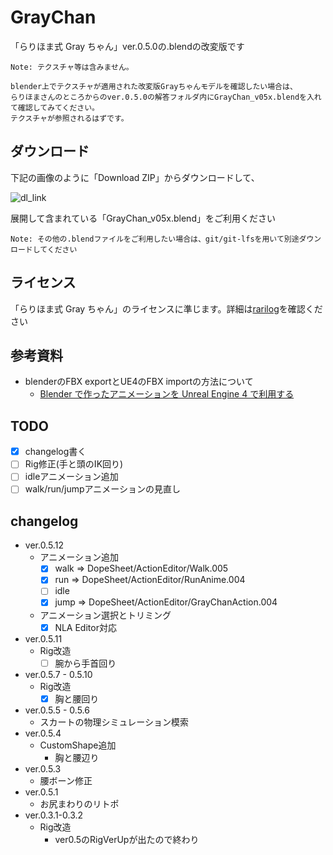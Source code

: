 ﻿# GrayChan

「らりほま式 Gray ちゃん」ver.0.5.0の.blendの改変版です

```
Note: テクスチャ等は含みません。

blender上でテクスチャが適用された改変版Grayちゃんモデルを確認したい場合は、
らりほまさんのところからのver.0.5.0の解答フォルダ内にGrayChan_v05x.blendを入れて確認してみてください。
テクスチャが参照されるはずです。
```

## ダウンロード

下記の画像のように「Download ZIP」からダウンロードして、

![dl_link](https://github.com/akenatsu/GrayChan/blob/master/img/dl_graychan.jpg "ダウンロードリンク")

展開して含まれている「GrayChan_v05x.blend」をご利用ください


```
Note: その他の.blendファイルをご利用したい場合は、git/git-lfsを用いて別途ダウンロードしてください
```

## ライセンス

「らりほま式 Gray ちゃん」のライセンスに準じます。詳細は[rarilog][page]を確認ください

[page]: http://rarihoma.xvs.jp/products/graychan/


## 参考資料

* blenderのFBX exportとUE4のFBX importの方法について
  - [Blender で作ったアニメーションを Unreal Engine 4 で利用する](http://www.slideshare.net/rarihoma/blender-step1)

## TODO

* [x] changelog書く
* [ ] Rig修正(手と頭のIK回り)
* [ ] idleアニメーション追加
* [ ] walk/run/jumpアニメーションの見直し

## changelog

* ver.0.5.12
  - アニメーション追加
    + [x] walk => DopeSheet/ActionEditor/Walk.005
	+ [x] run  => DopeSheet/ActionEditor/RunAnime.004
	+ [ ] idle
	+ [x] jump => DopeSheet/ActionEditor/GrayChanAction.004
  - アニメーション選択とトリミング
    + [x] NLA Editor対応
* ver.0.5.11
  - Rig改造
    + [ ] 腕から手首回り
* ver.0.5.7 - 0.5.10
  - Rig改造
    + [x] 胸と腰回り
* ver.0.5.5 - 0.5.6
  - スカートの物理シミュレーション模索
* ver.0.5.4
  - CustomShape追加
    + 胸と腰辺り
* ver.0.5.3
  - 腰ボーン修正
* ver.0.5.1
  - お尻まわりのリトポ
* ver.0.3.1-0.3.2
  - Rig改造
    + ver0.5のRigVerUpが出たので終わり
